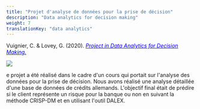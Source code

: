 ```yaml
---
title: "Projet d'analyse de données pour la prise de décision"
description: "Data analytics for decision making"
weight: 7
translationKey: "data analytics"
---
```



Vuignier, C. & Lovey, G. (2020). [<span style="color:blue">*Project in Data Analytics for Decision Making.*</span>](https://bookdown.org/gaetan_lovey/data_analytics/)

![](/DALEX.png")

e projet a été réalisé dans le cadre d'un cours qui portait sur l'analyse des données pour la prise de décision. Nous avons réalisé une analyse détaillée d'une base de données de crédits allemands. L'objectif final était de prédire si le client représente un risque pour la banque ou non en suivant la méthode CRISP-DM et en utilisant l'outil DALEX.
